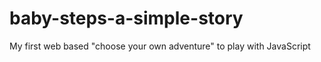 # baby-steps-a-simple-story
 My first web based "choose your own adventure" to play with JavaScript
